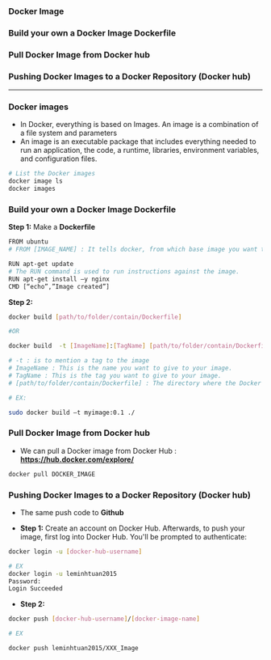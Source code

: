 ### Docker Image
### Build your own a Docker Image Dockerfile
### Pull Docker Image from Docker hub
### Pushing Docker Images to a Docker Repository (Docker hub)

--------------------------------------------------------------------------------------------

### Docker images

* In Docker, everything is based on Images. An image is a combination of a file system and parameters
* An image is an executable package that includes everything needed to run an application, the code, a runtime, libraries, environment variables, and configuration files.

```sh
# List the Docker images
docker image ls
docker images
```

### Build your own a Docker Image Dockerfile

**Step 1:** Make a **Dockerfile**

```sh
FROM ubuntu 
# FROM [IMAGE_NAME] : It tells docker, from which base image you want to base your image from

RUN apt-get update 
# The RUN command is used to run instructions against the image.
RUN apt-get install –y nginx 
CMD [“echo”,”Image created”]

```

**Step 2:**

```sh
docker build [path/to/folder/contain/Dockerfile]

#OR

docker build  -t [ImageName]:[TagName] [path/to/folder/contain/Dockerfile]

# -t : is to mention a tag to the image
# ImageName : This is the name you want to give to your image.
# TagName : This is the tag you want to give to your image.
# [path/to/folder/contain/Dockerfile] : The directory where the Docker File is present.

# EX:

sudo docker build –t myimage:0.1 ./


```

### Pull Docker Image from Docker hub

* We can pull a Docker image from Docker Hub : **https://hub.docker.com/explore/**

```sh
docker pull DOCKER_IMAGE
```

### Pushing Docker Images to a Docker Repository (Docker hub)

* The same push code to **Github**

* **Step 1:** Create an account on Docker Hub. Afterwards, to push your image, first log into Docker Hub. You'll be prompted to authenticate:

```sh
docker login -u [docker-hub-username]

# EX
docker login -u leminhtuan2015
Password:
Login Succeeded
```

* **Step 2:**

```sh
docker push [docker-hub-username]/[docker-image-name]

# EX

docker push leminhtuan2015/XXX_Image

```
